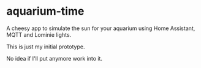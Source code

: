 # aquarium-time
A cheesy app to simulate the sun for your aquarium using Home Assistant, MQTT and Lominie lights.

This is just my initial prototype.

No idea if I'll put anymore work into it.
